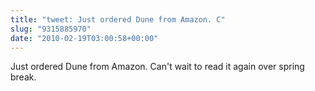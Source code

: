 ```yaml
---
title: "tweet: Just ordered Dune from Amazon. C"
slug: "9315885970"
date: "2010-02-19T03:00:58+00:00"
---
```

Just ordered Dune from Amazon. Can't wait to read it again over spring break.